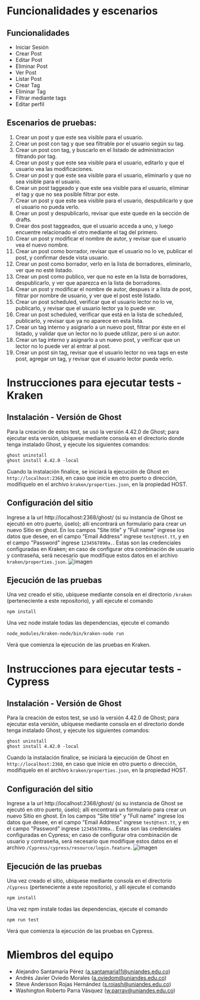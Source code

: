 # Funcionalidades y escenarios
## Funcionalidades
- Iniciar Sesión
- Crear Post
- Editar Post
- Eliminar Post
- Ver Post
- Listar Post
- Crear Tag
- Eliminar Tag
- Filtrar mediante tags
- Editar perfil

## Escenarios de pruebas:

1. Crear un post y que este sea visible para el usuario.
2. Crear un post con tag y que sea filtrable por el usuario según su tag.
3. Crear un post con tag, y buscarlo en el listado de administracion filtrando por tag.
4. Crear un post y que este sea visible para el usuario, editarlo y que el usuario vea las modificaciones.
5. Crear un post y que este sea visible para el usuario, eliminarlo y que no sea visible para el usuario.
6. Crear un post taggeado y que este sea visible para el usuario, eliminar el tag y que no sea posible filtrar por este.
7. Crear un post y que este sea visible para el usuario, despublicarlo y que el usuario no pueda verlo.
8. Crear un post y despublicarlo, revisar que este quede en la sección de drafts.
9. Crear dos post taggeados, que el usuario acceda a uno, y luego encuentre relacionado el otro mediante el tag del primero.
10. Crear un post y modificar el nombre de autor, y revisar que el usuario vea el nuevo nombre.
11. Crear un post como borrador, revisar que el usuario no lo ve, publicar el post, y confirmar desde vista usuario.
12. Crear un post como borrador, verlo en la lista de borradores, eliminarlo, ver que no esté listado.
13. Crear un post como publico, ver que no este en la lista de borradores, despublicarlo, y ver que aparezca en la lista de borradores.
14. Crear un post y modificar el nombre de autor, despues ir a lista de post, filtrar por nombre de usuario, y ver que el post esté listado.
15. Crear un post scheduled, verificar que el usuario lector no lo ve, publicarlo, y revisar que el usuario lector ya lo puede ver.
16. Crear un post scheduled, verificar que está en la lista de scheduled, publicarlo, y revisar que ya no aparece en esta lista.
17. Crear un tag interno y asignarlo a un nuevo post, filtrar por éste en el listado, y validar que un lector no lo puede utilizar, pero sí un autor.
18. Crear un tag interno y asignarlo a un nuevo post, y verificar que un lector no lo puede ver al entrar al post.
19. Crear un post sin tag, revisar que el usuario lector no vea tags en este post, agregar un tag, y revisar que el usuario lector pueda verlo.


# Instrucciones para ejecutar tests - Kraken
## Instalación - Versión de Ghost
Para la creación de estos test, se usó la versión 4.42.0 de Ghost; para ejecutar esta versión, ubíquese mediante consola en el directorio donde tenga instalado Ghost, y ejecute los siguientes comandos:
```
ghost uninstall
ghost install 4.42.0 -local
```
Cuando la instalación finalice, se iniciará la ejecución de Ghost en `http://localhost:2368`, en caso que inicie en otro puerto o dirección, modifiquelo en el archivo `kraken/properties.json`, en la propiedad HOST.
## Configuración del sitio
Ingrese a la url http://localhost:2368/ghost/ (si su instancia de Ghost se ejecutó en otro puerto, úselo); allí encontrará un formulario para crear un nuevo Sitio en ghost. En los campos "Site title" y "Full name" ingrese los datos que desee, en el campo "Email Address" ingrese `test@test.tt`, y en el campo "Password" ingrese `1234567890a.`. Estas son las credenciales configuradas en Kraken; en caso de configurar otra combinación de usuario y contraseña, será necesario que modifique estos datos en el archivo `kraken/properties.json`.
![imagen](https://user-images.githubusercontent.com/98656893/167307021-8f72da03-575a-4cdc-89a5-50dcf7e8a2eb.png)
## Ejecución de las pruebas
Una vez creado el sitio, ubíquese mediante consola en el directorio `/kraken` (perteneciente a este repositorio), y allí ejecute el comando 
```
npm install
```
Una vez node instale todas las dependencias, ejecute el comando 
```
node_modules/kraken-node/bin/kraken-node run
```
Verá que comienza la ejecución de las pruebas en Kraken.

# Instrucciones para ejecutar tests - Cypress
## Instalación - Versión de Ghost
Para la creación de estos test, se usó la versión 4.42.0 de Ghost; para ejecutar esta versión, ubíquese mediante consola en el directorio donde tenga instalado Ghost, y ejecute los siguientes comandos:
```
ghost uninstall
ghost install 4.42.0 -local
```
Cuando la instalación finalice, se iniciará la ejecución de Ghost en `http://localhost:2368`, en caso que inicie en otro puerto o dirección, modifiquelo en el archivo `kraken/properties.json`, en la propiedad HOST.
## Configuración del sitio
Ingrese a la url http://localhost:2368/ghost/ (si su instancia de Ghost se ejecutó en otro puerto, úselo); allí encontrará un formulario para crear un nuevo Sitio en ghost. En los campos "Site title" y "Full name" ingrese los datos que desee, en el campo "Email Address" ingrese `test@test.tt`, y en el campo "Password" ingrese `1234567890a.`. Estas son las credenciales configuradas en Cypress; en caso de configurar otra combinación de usuario y contraseña, será necesario que modifique estos datos en el archivo `/Cypress/cypress/resource/login.feature`.
![imagen](https://user-images.githubusercontent.com/98656893/167307021-8f72da03-575a-4cdc-89a5-50dcf7e8a2eb.png)
## Ejecución de las pruebas
Una vez creado el sitio, ubíquese mediante consola en el directorio `/Cypress` (perteneciente a este repositorio), y allí ejecute el comando 
```
npm install
```
Una vez npm instale todas las dependencias, ejecute el comando 

```
npm run test
```
Verá que comienza la ejecución de las pruebas en Cypress.

# Miembros del equipo
- Alejandro Santamaría Pérez (a.santamaria11@uniandes.edu.co)
- Andrés Javier Oviedo Morales (a.oviedom@uniandes.edu.co)
- Steve Andersson Rojas Hernández (s.rojash@uniandes.edu.co)
- Washington Roberto Parra Vásquez (w.parrav@uniandes.edu.co)
